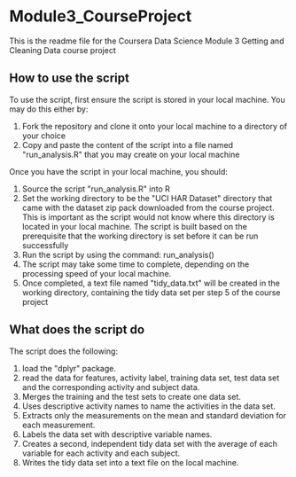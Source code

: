 # Module3_CourseProject
This is the readme file for the Coursera Data Science Module 3 Getting and Cleaning Data course project

## How to use the script
To use the script, first ensure the script is stored in your local machine. You may do this either by:
1. Fork the repository and clone it onto your local machine to a directory of your choice
2. Copy and paste the content of the script into a file named "run_analysis.R" that you may create on your local machine

Once you have the script in your local machine, you should:
1. Source the script "run_analysis.R" into R
2. Set the working directory to be the "UCI HAR Dataset" directory that came with the dataset zip pack downloaded from the course project. This is important as the script would not know where this directory is located in your local machine. The script is built based on the prerequisite that the working directory is set before it can be run successfully
3. Run the script by using the command:
        run_analysis()
4. The script may take some time to complete, depending on the processing speed of your local machine.
5. Once completed, a text file named "tidy_data.txt" will be created in the working directory, containing the tidy data set per step 5 of the course project


## What does the script do
The script does the following:
1. load the "dplyr" package.
2. read the data for features, activity label, training data set, test data set and the corresponding activity and subject data.
3. Merges the training and the test sets to create one data set.
4. Uses descriptive activity names to name the activities in the data set.
5. Extracts only the measurements on the mean and standard deviation for each measurement. 
6. Labels the data set with descriptive variable names. 
7. Creates a second, independent tidy data set with the average of each variable for each activity and each subject.
8. Writes the tidy data set into a text file on the local machine.
